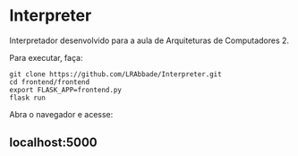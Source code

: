 # Interpreter
Interpretador desenvolvido para a aula de Arquiteturas de Computadores 2.

Para executar, faça:

```
git clone https://github.com/LRAbbade/Interpreter.git
cd frontend/frontend
export FLASK_APP=frontend.py
flask run
```

Abra o navegador e acesse:
## localhost:5000

